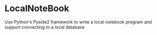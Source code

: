# LocalNoteBook
Use Python's Pyside2 framework to write a local notebook program and support connecting to a local database 
